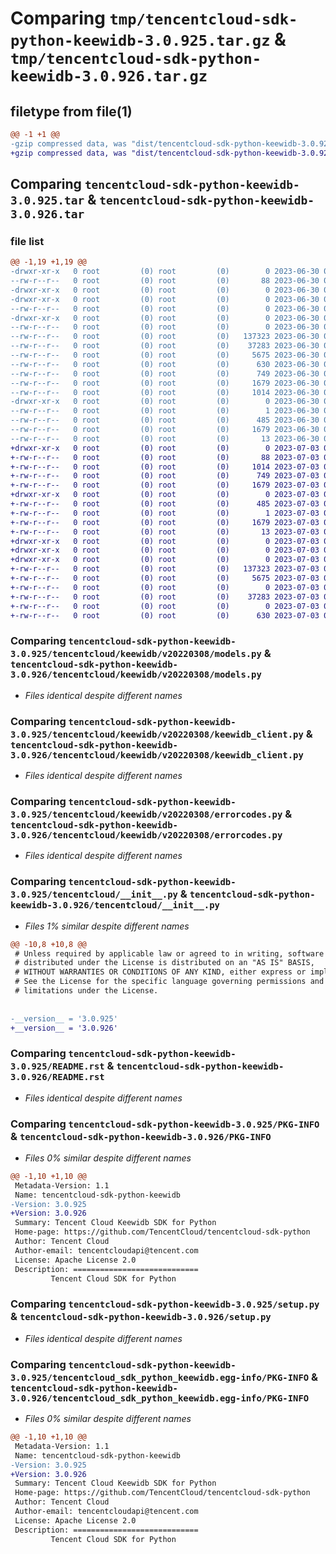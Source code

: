 # Comparing `tmp/tencentcloud-sdk-python-keewidb-3.0.925.tar.gz` & `tmp/tencentcloud-sdk-python-keewidb-3.0.926.tar.gz`

## filetype from file(1)

```diff
@@ -1 +1 @@
-gzip compressed data, was "dist/tencentcloud-sdk-python-keewidb-3.0.925.tar", last modified: Fri Jun 30 02:16:46 2023, max compression
+gzip compressed data, was "dist/tencentcloud-sdk-python-keewidb-3.0.926.tar", last modified: Mon Jul  3 00:29:21 2023, max compression
```

## Comparing `tencentcloud-sdk-python-keewidb-3.0.925.tar` & `tencentcloud-sdk-python-keewidb-3.0.926.tar`

### file list

```diff
@@ -1,19 +1,19 @@
-drwxr-xr-x   0 root         (0) root         (0)        0 2023-06-30 02:16:46.000000 tencentcloud-sdk-python-keewidb-3.0.925/
--rw-r--r--   0 root         (0) root         (0)       88 2023-06-30 02:16:46.000000 tencentcloud-sdk-python-keewidb-3.0.925/setup.cfg
-drwxr-xr-x   0 root         (0) root         (0)        0 2023-06-30 02:16:46.000000 tencentcloud-sdk-python-keewidb-3.0.925/tencentcloud/
-drwxr-xr-x   0 root         (0) root         (0)        0 2023-06-30 02:16:46.000000 tencentcloud-sdk-python-keewidb-3.0.925/tencentcloud/keewidb/
--rw-r--r--   0 root         (0) root         (0)        0 2023-06-30 02:16:46.000000 tencentcloud-sdk-python-keewidb-3.0.925/tencentcloud/keewidb/__init__.py
-drwxr-xr-x   0 root         (0) root         (0)        0 2023-06-30 02:16:46.000000 tencentcloud-sdk-python-keewidb-3.0.925/tencentcloud/keewidb/v20220308/
--rw-r--r--   0 root         (0) root         (0)        0 2023-06-30 02:16:46.000000 tencentcloud-sdk-python-keewidb-3.0.925/tencentcloud/keewidb/v20220308/__init__.py
--rw-r--r--   0 root         (0) root         (0)   137323 2023-06-30 02:16:46.000000 tencentcloud-sdk-python-keewidb-3.0.925/tencentcloud/keewidb/v20220308/models.py
--rw-r--r--   0 root         (0) root         (0)    37283 2023-06-30 02:16:46.000000 tencentcloud-sdk-python-keewidb-3.0.925/tencentcloud/keewidb/v20220308/keewidb_client.py
--rw-r--r--   0 root         (0) root         (0)     5675 2023-06-30 02:16:46.000000 tencentcloud-sdk-python-keewidb-3.0.925/tencentcloud/keewidb/v20220308/errorcodes.py
--rw-r--r--   0 root         (0) root         (0)      630 2023-06-30 02:16:46.000000 tencentcloud-sdk-python-keewidb-3.0.925/tencentcloud/__init__.py
--rw-r--r--   0 root         (0) root         (0)      749 2023-06-30 02:16:46.000000 tencentcloud-sdk-python-keewidb-3.0.925/README.rst
--rw-r--r--   0 root         (0) root         (0)     1679 2023-06-30 02:16:46.000000 tencentcloud-sdk-python-keewidb-3.0.925/PKG-INFO
--rw-r--r--   0 root         (0) root         (0)     1014 2023-06-30 02:16:46.000000 tencentcloud-sdk-python-keewidb-3.0.925/setup.py
-drwxr-xr-x   0 root         (0) root         (0)        0 2023-06-30 02:16:46.000000 tencentcloud-sdk-python-keewidb-3.0.925/tencentcloud_sdk_python_keewidb.egg-info/
--rw-r--r--   0 root         (0) root         (0)        1 2023-06-30 02:16:46.000000 tencentcloud-sdk-python-keewidb-3.0.925/tencentcloud_sdk_python_keewidb.egg-info/dependency_links.txt
--rw-r--r--   0 root         (0) root         (0)      485 2023-06-30 02:16:46.000000 tencentcloud-sdk-python-keewidb-3.0.925/tencentcloud_sdk_python_keewidb.egg-info/SOURCES.txt
--rw-r--r--   0 root         (0) root         (0)     1679 2023-06-30 02:16:46.000000 tencentcloud-sdk-python-keewidb-3.0.925/tencentcloud_sdk_python_keewidb.egg-info/PKG-INFO
--rw-r--r--   0 root         (0) root         (0)       13 2023-06-30 02:16:46.000000 tencentcloud-sdk-python-keewidb-3.0.925/tencentcloud_sdk_python_keewidb.egg-info/top_level.txt
+drwxr-xr-x   0 root         (0) root         (0)        0 2023-07-03 00:29:21.000000 tencentcloud-sdk-python-keewidb-3.0.926/
+-rw-r--r--   0 root         (0) root         (0)       88 2023-07-03 00:29:21.000000 tencentcloud-sdk-python-keewidb-3.0.926/setup.cfg
+-rw-r--r--   0 root         (0) root         (0)     1014 2023-07-03 00:29:21.000000 tencentcloud-sdk-python-keewidb-3.0.926/setup.py
+-rw-r--r--   0 root         (0) root         (0)      749 2023-07-03 00:29:21.000000 tencentcloud-sdk-python-keewidb-3.0.926/README.rst
+-rw-r--r--   0 root         (0) root         (0)     1679 2023-07-03 00:29:21.000000 tencentcloud-sdk-python-keewidb-3.0.926/PKG-INFO
+drwxr-xr-x   0 root         (0) root         (0)        0 2023-07-03 00:29:21.000000 tencentcloud-sdk-python-keewidb-3.0.926/tencentcloud_sdk_python_keewidb.egg-info/
+-rw-r--r--   0 root         (0) root         (0)      485 2023-07-03 00:29:21.000000 tencentcloud-sdk-python-keewidb-3.0.926/tencentcloud_sdk_python_keewidb.egg-info/SOURCES.txt
+-rw-r--r--   0 root         (0) root         (0)        1 2023-07-03 00:29:21.000000 tencentcloud-sdk-python-keewidb-3.0.926/tencentcloud_sdk_python_keewidb.egg-info/dependency_links.txt
+-rw-r--r--   0 root         (0) root         (0)     1679 2023-07-03 00:29:21.000000 tencentcloud-sdk-python-keewidb-3.0.926/tencentcloud_sdk_python_keewidb.egg-info/PKG-INFO
+-rw-r--r--   0 root         (0) root         (0)       13 2023-07-03 00:29:21.000000 tencentcloud-sdk-python-keewidb-3.0.926/tencentcloud_sdk_python_keewidb.egg-info/top_level.txt
+drwxr-xr-x   0 root         (0) root         (0)        0 2023-07-03 00:29:21.000000 tencentcloud-sdk-python-keewidb-3.0.926/tencentcloud/
+drwxr-xr-x   0 root         (0) root         (0)        0 2023-07-03 00:29:21.000000 tencentcloud-sdk-python-keewidb-3.0.926/tencentcloud/keewidb/
+drwxr-xr-x   0 root         (0) root         (0)        0 2023-07-03 00:29:21.000000 tencentcloud-sdk-python-keewidb-3.0.926/tencentcloud/keewidb/v20220308/
+-rw-r--r--   0 root         (0) root         (0)   137323 2023-07-03 00:29:21.000000 tencentcloud-sdk-python-keewidb-3.0.926/tencentcloud/keewidb/v20220308/models.py
+-rw-r--r--   0 root         (0) root         (0)     5675 2023-07-03 00:29:21.000000 tencentcloud-sdk-python-keewidb-3.0.926/tencentcloud/keewidb/v20220308/errorcodes.py
+-rw-r--r--   0 root         (0) root         (0)        0 2023-07-03 00:29:21.000000 tencentcloud-sdk-python-keewidb-3.0.926/tencentcloud/keewidb/v20220308/__init__.py
+-rw-r--r--   0 root         (0) root         (0)    37283 2023-07-03 00:29:21.000000 tencentcloud-sdk-python-keewidb-3.0.926/tencentcloud/keewidb/v20220308/keewidb_client.py
+-rw-r--r--   0 root         (0) root         (0)        0 2023-07-03 00:29:21.000000 tencentcloud-sdk-python-keewidb-3.0.926/tencentcloud/keewidb/__init__.py
+-rw-r--r--   0 root         (0) root         (0)      630 2023-07-03 00:29:21.000000 tencentcloud-sdk-python-keewidb-3.0.926/tencentcloud/__init__.py
```

### Comparing `tencentcloud-sdk-python-keewidb-3.0.925/tencentcloud/keewidb/v20220308/models.py` & `tencentcloud-sdk-python-keewidb-3.0.926/tencentcloud/keewidb/v20220308/models.py`

 * *Files identical despite different names*

### Comparing `tencentcloud-sdk-python-keewidb-3.0.925/tencentcloud/keewidb/v20220308/keewidb_client.py` & `tencentcloud-sdk-python-keewidb-3.0.926/tencentcloud/keewidb/v20220308/keewidb_client.py`

 * *Files identical despite different names*

### Comparing `tencentcloud-sdk-python-keewidb-3.0.925/tencentcloud/keewidb/v20220308/errorcodes.py` & `tencentcloud-sdk-python-keewidb-3.0.926/tencentcloud/keewidb/v20220308/errorcodes.py`

 * *Files identical despite different names*

### Comparing `tencentcloud-sdk-python-keewidb-3.0.925/tencentcloud/__init__.py` & `tencentcloud-sdk-python-keewidb-3.0.926/tencentcloud/__init__.py`

 * *Files 1% similar despite different names*

```diff
@@ -10,8 +10,8 @@
 # Unless required by applicable law or agreed to in writing, software
 # distributed under the License is distributed on an "AS IS" BASIS,
 # WITHOUT WARRANTIES OR CONDITIONS OF ANY KIND, either express or implied.
 # See the License for the specific language governing permissions and
 # limitations under the License.
 
 
-__version__ = '3.0.925'
+__version__ = '3.0.926'
```

### Comparing `tencentcloud-sdk-python-keewidb-3.0.925/README.rst` & `tencentcloud-sdk-python-keewidb-3.0.926/README.rst`

 * *Files identical despite different names*

### Comparing `tencentcloud-sdk-python-keewidb-3.0.925/PKG-INFO` & `tencentcloud-sdk-python-keewidb-3.0.926/PKG-INFO`

 * *Files 0% similar despite different names*

```diff
@@ -1,10 +1,10 @@
 Metadata-Version: 1.1
 Name: tencentcloud-sdk-python-keewidb
-Version: 3.0.925
+Version: 3.0.926
 Summary: Tencent Cloud Keewidb SDK for Python
 Home-page: https://github.com/TencentCloud/tencentcloud-sdk-python
 Author: Tencent Cloud
 Author-email: tencentcloudapi@tencent.com
 License: Apache License 2.0
 Description: ============================
         Tencent Cloud SDK for Python
```

### Comparing `tencentcloud-sdk-python-keewidb-3.0.925/setup.py` & `tencentcloud-sdk-python-keewidb-3.0.926/setup.py`

 * *Files identical despite different names*

### Comparing `tencentcloud-sdk-python-keewidb-3.0.925/tencentcloud_sdk_python_keewidb.egg-info/PKG-INFO` & `tencentcloud-sdk-python-keewidb-3.0.926/tencentcloud_sdk_python_keewidb.egg-info/PKG-INFO`

 * *Files 0% similar despite different names*

```diff
@@ -1,10 +1,10 @@
 Metadata-Version: 1.1
 Name: tencentcloud-sdk-python-keewidb
-Version: 3.0.925
+Version: 3.0.926
 Summary: Tencent Cloud Keewidb SDK for Python
 Home-page: https://github.com/TencentCloud/tencentcloud-sdk-python
 Author: Tencent Cloud
 Author-email: tencentcloudapi@tencent.com
 License: Apache License 2.0
 Description: ============================
         Tencent Cloud SDK for Python
```

